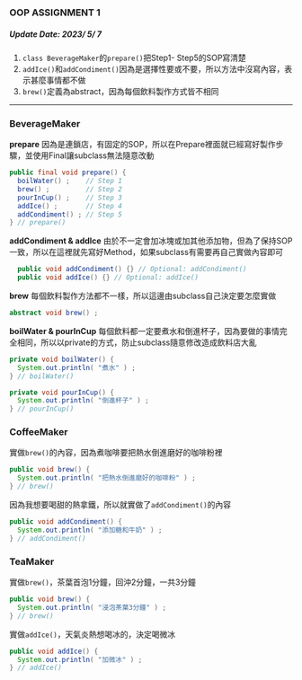 ### OOP ASSIGNMENT 1
##### Update Date: 2023/ 5/ 7
1. `class BeverageMaker`的`prepare()`把Step1- Step5的SOP寫清楚
2. `addIce()`和`addCondiment()`因為是選擇性要或不要，所以方法中沒寫內容，表示甚麼事情都不做
3. `brew()`定義為abstract，因為每個飲料製作方式皆不相同 

---
### BeverageMaker
**prepare**
因為是連鎖店，有固定的SOP，所以在Prepare裡面就已經寫好製作步驟，並使用Final讓subclass無法隨意改動
```java
public final void prepare() {
  boilWater() ;    // Step 1
  brew() ;         // Step 2
  pourInCup() ;    // Step 3
  addIce() ;       // Step 4
  addCondiment() ; // Step 5
} // prepare()
```
**addCondiment & addIce**
由於不一定會加冰塊或加其他添加物，但為了保持SOP一致，所以在這裡就先寫好Method，如果subclass有需要再自己實做內容即可
```java
  public void addCondiment() {} // Optional: addCondiment()
  public void addIce() {} // Optional: addIce()
```
**brew**
每個飲料製作方法都不一樣，所以這邊由subclass自己決定要怎麼實做
```java
abstract void brew() ;
```
**boilWater & pourInCup**
每個飲料都一定要煮水和倒進杯子，因為要做的事情完全相同，所以以private的方式，防止subclass隨意修改造成飲料店大亂
```java
private void boilWater() {
  System.out.println( "煮水" ) ;
} // boilWater()

private void pourInCup() {
  System.out.println( "倒進杯子" ) ;
} // pourInCup()
```

### CoffeeMaker
實做`brew()`的內容，因為煮咖啡要把熱水倒進磨好的咖啡粉裡
```java
public void brew() {
  System.out.println( "把熱水倒進磨好的咖啡粉" ) ;
} // brew()
```
因為我想要喝甜的熱拿鐵，所以就實做了`addCondiment()`的內容
```java
public void addCondiment() {
  System.out.println( "添加糖和牛奶" ) ;
} // addCondiment()
```

### TeaMaker
實做`brew()`，茶葉首泡1分鐘，回沖2分鐘，一共3分鐘
```java
public void brew() {
  System.out.println( "浸泡茶葉3分鐘" ) ;
} // brew()
```
實做`addIce()`，天氣炎熱想喝冰的，決定喝微冰
```java
public void addIce() {
  System.out.println( "加微冰" ) ;
} // addIce()
```

